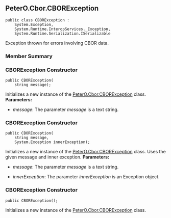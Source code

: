 ## PeterO.Cbor.CBORException

    public class CBORException :
        System.Exception,
        System.Runtime.InteropServices._Exception,
        System.Runtime.Serialization.ISerializable

 Exception thrown for errors involving CBOR data.

### Member Summary

<a id="Void_ctor_String"></a>
### CBORException Constructor

    public CBORException(
        string message);

 Initializes a new instance of the [PeterO.Cbor.CBORException](PeterO.Cbor.CBORException.md) class.  <b>Parameters:</b>

 * <i>message</i>: The parameter  <i>message</i>
 is a text string.

<a id="Void_ctor_String_Exception"></a>
### CBORException Constructor

    public CBORException(
        string message,
        System.Exception innerException);

 Initializes a new instance of the [PeterO.Cbor.CBORException](PeterO.Cbor.CBORException.md) class. Uses the given message and inner exception.  <b>Parameters:</b>

 * <i>message</i>: The parameter  <i>message</i>
 is a text string.

 * <i>innerException</i>: The parameter  <i>innerException</i>
 is an Exception object.

<a id="Void_ctor"></a>
### CBORException Constructor

    public CBORException();

 Initializes a new instance of the [PeterO.Cbor.CBORException](PeterO.Cbor.CBORException.md) class.
